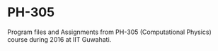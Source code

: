 # PH-305
Program files and Assignments from PH-305 (Computational Physics) course during 2016 at IIT Guwahati.
